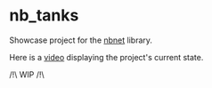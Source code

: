 # nb_tanks

Showcase project for the [nbnet](https://github.com/nathhB/nbnet) library.

Here is a [video](https://www.youtube.com/watch?v=Nz28tMpLfTQ&ab_channel=NathanBIAGINI) displaying the project's current state.

/!\ WIP /!\
